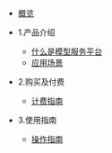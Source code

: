 * [概览](/README.md)
* 1.产品介绍
   *  [什么是模型服务平台](/introduction.md)
   *  [应用场景](/introduction.md)


* 2.购买及付费

   * [计费指南](/price.md)


* 3.使用指南
   * [操作指南](/introduction.md)
